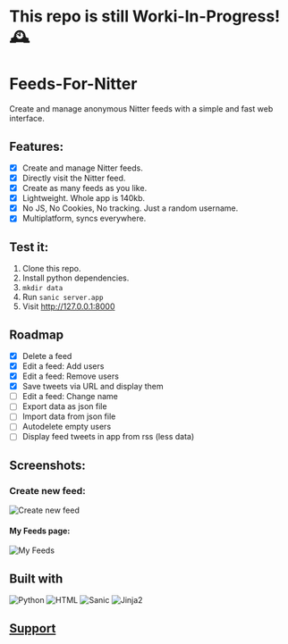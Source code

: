# This repo is still Worki-In-Progress! 🕰️

# Feeds-For-Nitter
Create and manage anonymous Nitter feeds with a simple and fast web interface.

## Features:
- [x] Create and manage Nitter feeds.
- [x] Directly visit the Nitter feed.
- [x] Create as many feeds as you like.
- [x] Lightweight. Whole app is 140kb.
- [x] No JS, No Cookies, No tracking. Just a random username.
- [x] Multiplatform, syncs everywhere.

## Test it:

1. Clone this repo.
2. Install python dependencies.
3. `mkdir data`
3. Run `sanic server.app`
4. Visit http://127.0.0.1:8000

## Roadmap

- [x] Delete a feed
- [x] Edit a feed: Add users
- [x] Edit a feed: Remove users
- [x] Save tweets via URL and display them
- [ ] Edit a feed: Change name
- [ ] Export data as json file
- [ ] Import data from json file
- [ ] Autodelete empty users
- [ ] Display feed tweets in app from rss (less data)

## Screenshots:

### Create new feed:
![Create new feed](https://i.imgur.com/aWziQfG.png)

#### My Feeds page:
![My Feeds](https://i.imgur.com/MrzVpyt.png)


## Built with

![Python](https://img.shields.io/badge/Python-3776AB?style=for-the-badge&logo=python&logoColor=white)
![HTML](https://img.shields.io/badge/HTML-239120?style=for-the-badge&logo=html5&logoColor=white)
![Sanic](https://img.shields.io/badge/-SANIC-ff69b4?style=for-the-badge)
![Jinja2](https://img.shields.io/badge/-Jinja2-B41717?style=for-the-badge&logo=jinja)


## [Support](https://github.com/pluja/pluja/blob/main/SUPPORT.md)

